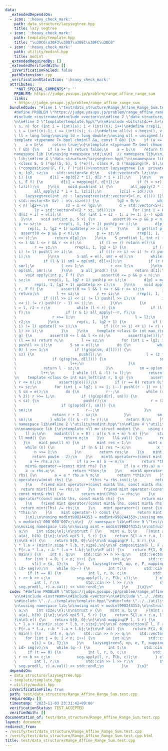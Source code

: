 ```yaml
---
data:
  _extendedDependsOn:
  - icon: ':heavy_check_mark:'
    path: data_structure/lazysegtree.hpp
    title: lazy segtree
  - icon: ':heavy_check_mark:'
    path: template/template.hpp
    title: "\u30C6\u30F3\u30D7\u30EC\u30FC\u30C8"
  - icon: ':heavy_check_mark:'
    path: utility/modint.hpp
    title: modint
  _extendedRequiredBy: []
  _extendedVerifiedWith: []
  _isVerificationFailed: false
  _pathExtension: cpp
  _verificationStatusIcon: ':heavy_check_mark:'
  attributes:
    '*NOT_SPECIAL_COMMENTS*': ''
    PROBLEM: https://judge.yosupo.jp/problem/range_affine_range_sum
    links:
    - https://judge.yosupo.jp/problem/range_affine_range_sum
  bundledCode: "#line 1 \"test/data_structure/Range_Affine_Range_Sum.test.cpp\"\n\
    #define PROBLEM \"https://judge.yosupo.jp/problem/range_affine_range_sum\"\n\n\
    #include <iostream>\n#include <vector>\n\n#line 2 \"data_structure/lazysegtree.hpp\"\
    \n\n#line 2 \"template/template.hpp\"\n\n#include <bits/stdc++.h>\n\n#define rep(i,\
    \ s, n) for (int i = (int)(s); i < (int)(n); i++)\n#define rrep(i, s, n) for (int\
    \ i = (int)(n)-1; i >= (int)(s); i--)\n#define all(v) v.begin(), v.end()\n\nusing\
    \ ll = long long;\nusing ld = long double;\nusing ull = unsigned long long;\n\n\
    template <typename T> bool chmin(T &a, const T &b) {\n    if (a <= b) return false;\n\
    \    a = b;\n    return true;\n}\ntemplate <typename T> bool chmax(T &a, const\
    \ T &b) {\n    if (a >= b) return false;\n    a = b;\n    return true;\n}\n\n\
    namespace lib {\n\nusing namespace std;\n\n}  // namespace lib\n\n// using namespace\
    \ lib;\n#line 4 \"data_structure/lazysegtree.hpp\"\n\nnamespace lib {\n\ntemplate\
    \ <class S, S (*op)(S, S), S (*e)(), class F, S (*mapping)(F, S),\n          F\
    \ (*composition)(F, F), F (*id)()>\nstruct lazysegtree {\n  private:\n    int\
    \ n, lg2, sz;\n    std::vector<S> d;\n    std::vector<F> lz;\n\n    void update(int\
    \ i) {\n        d[i] = op(d[2 * i], d[2 * i + 1]);\n    }\n\n    void all_apply(int\
    \ i, F f) {\n        d[i] = mapping(f, d[i]);\n        if (i < sz) lz[i] = composition(f,\
    \ lz[i]);\n    }\n\n    void push(int i) {\n        all_apply(2 * i, lz[i]);\n\
    \        all_apply(2 * i + 1, lz[i]);\n        lz[i] = id();\n    }\n\n  public:\n\
    \    lazysegtree(int _n) : lazysegtree(std::vector<S>(_n, e())) {}\n\n    lazysegtree(const\
    \ std::vector<S> &v) : n(v.size()) {\n        lg2 = 0;\n        while ((1 << lg2)\
    \ < n) lg2++;\n        sz = 1 << lg2;\n        d = std::vector<S>(2 * sz, e());\n\
    \        lz = std::vector<F>(2 * sz, id());\n        for (int i = 0; i < n; i++)\
    \ d[sz + i] = v[i];\n        for (int i = sz - 1; i >= 1; i--) update(i);\n  \
    \  }\n\n    void set(int p, S x) {\n        assert(0 <= p && p < n);\n       \
    \ p += sz;\n        rrep(i, 1, lg2 + 1) push(p >> i);\n        d[p] = x;\n   \
    \     rep(i, 1, lg2 + 1) update(p >> i);\n    }\n\n    S get(int p) {\n      \
    \  assert(0 <= p && p < n);\n        p += sz;\n        rrep(i, 1, lg2 + 1) push(p\
    \ >> i);\n        return d[p];\n    }\n\n    S prod(int l, int r) {\n        assert(0\
    \ <= l && l <= r && r <= n);\n        if (l == r) return e();\n        l += sz;\n\
    \        r += sz;\n        rrep(i, 1, lg2 + 1) {\n            if (((l >> i) <<\
    \ i) != l) push(l >> i);\n            if (((r >> i) << i) != r) push((r - 1) >>\
    \ i);\n        }\n\n        S sml = e(), smr = e();\n        while (l < r) {\n\
    \            if (l & 1) sml = op(sml, d[l++]);\n            if (r & 1) smr = op(d[--r],\
    \ smr);\n            l >>= 1;\n            r >>= 1;\n        }\n\n        return\
    \ op(sml, smr);\n    }\n\n    S all_prod() {\n        return d[1];\n    }\n\n\
    \    void apply(int p, F f) {\n        assert(0 <= p && p < n);\n        p +=\
    \ sz;\n        rrep(i, 1, lg2 + 1) push(p >> i);\n        d[p] = mapping(f, d[p]);\n\
    \        rep(i, 1, lg2 + 1) update(p >> i);\n    }\n\n    void apply(int l, int\
    \ r, F f) {\n        assert(0 <= l && l <= r && r <= n);\n        if (l == r)\
    \ return;\n        l += sz;\n        r += sz;\n        rrep(i, 1, lg2 + 1) {\n\
    \            if (((l >> i) << i) != l) push(l >> i);\n            if (((r >> i)\
    \ << i) != r) push((r - 1) >> i);\n        }\n\n        {\n            int l2\
    \ = l, r2 = r;\n            while (l < r) {\n                if (l & 1) all_apply(l++,\
    \ f);\n                if (r & 1) all_apply(--r, f);\n                l >>= 1;\n\
    \                r >>= 1;\n            }\n            l = l2;\n            r =\
    \ r2;\n        }\n\n        rep(i, 1, lg2 + 1) {\n            if (((l >> i) <<\
    \ i) != l) update(l >> i);\n            if (((r >> i) << i) != r) update((r -\
    \ 1) >> i);\n        }\n    }\n\n    template <class G> int max_right(int l, G\
    \ g) {\n        assert(0 <= l && l <= n);\n        assert(g(e()));\n        if\
    \ (l == n) return n;\n        l += sz;\n        for (int i = lg2; i >= 1; i--)\
    \ push(l >> i);\n        S sm = e();\n        do {\n            while (l % 2 ==\
    \ 0) l >>= 1;\n            if (!g(op(sm, d[l]))) {\n                while (l <\
    \ sz) {\n                    push(l);\n                    l = (2 * l);\n    \
    \                if (g(op(sm, d[l]))) {\n                        sm = op(sm, d[l]);\n\
    \                        l++;\n                    }\n                }\n    \
    \            return l - sz;\n            }\n            sm = op(sm, d[l]);\n \
    \           l++;\n        } while ((l & -l) != l);\n        return n;\n    }\n\
    \n    template <class G> int min_left(int r, G g) {\n        assert(0 <= r &&\
    \ r <= n);\n        assert(g(e()));\n        if (r == 0) return 0;\n        r\
    \ += sz;\n        for (int i = lg2; i >= 1; i--) push((r - 1) >> i);\n       \
    \ S sm = e();\n        do {\n            r--;\n            while (r > 1 && (r\
    \ % 2)) r >>= 1;\n            if (!g(op(d[r], sm))) {\n                while (r\
    \ < sz) {\n                    push(r);\n                    r = (2 * r + 1);\n\
    \                    if (g(op(d[r], sm))) {\n                        sm = op(d[r],\
    \ sm);\n                        r--;\n                    }\n                }\n\
    \                return r + 1 - sz;\n            }\n            sm = op(d[r],\
    \ sm);\n        } while ((r & -r) != r);\n        return 0;\n    }\n};\n\n}  //\
    \ namespace lib\n#line 2 \"utility/modint.hpp\"\n\n#line 4 \"utility/modint.hpp\"\
    \n\nnamespace lib {\n\ntemplate <ll m> struct modint {\n    using mint = modint;\n\
    \    ll a;\n\n    modint(ll x = 0) : a((x % m + m) % m) {}\n    static constexpr\
    \ ll mod() {\n        return m;\n    }\n    ll& val() {\n        return a;\n \
    \   }\n    mint pow(ll n) {\n        mint res = 1;\n        mint x = a;\n    \
    \    while (n) {\n            if (n & 1) res *= x;\n            x *= x;\n    \
    \        n >>= 1;\n        }\n        return res;\n    }\n    mint inv() {\n \
    \       return pow(m - 2);\n    }\n    mint& operator+=(const mint rhs) {\n  \
    \      a += rhs.a;\n        if (a >= m) a -= m;\n        return *this;\n    }\n\
    \    mint& operator-=(const mint rhs) {\n        if (a < rhs.a) a += m;\n    \
    \    a -= rhs.a;\n        return *this;\n    }\n    mint& operator*=(const mint\
    \ rhs) {\n        a = a * rhs.a % m;\n        return *this;\n    }\n    mint&\
    \ operator/=(mint rhs) {\n        *this *= rhs.inv();\n        return *this;\n\
    \    }\n    friend mint operator+(const mint& lhs, const mint& rhs) {\n      \
    \  return mint(lhs) += rhs;\n    }\n    friend mint operator-(const mint& lhs,\
    \ const mint& rhs) {\n        return mint(lhs) -= rhs;\n    }\n    friend mint\
    \ operator*(const mint& lhs, const mint& rhs) {\n        return mint(lhs) *= rhs;\n\
    \    }\n    friend mint operator/(const mint& lhs, const mint& rhs) {\n      \
    \  return mint(lhs) /= rhs;\n    }\n    mint operator+() const {\n        return\
    \ *this;\n    }\n    mint operator-() const {\n        return mint() - *this;\n\
    \    }\n};\n\nusing modint998244353 = modint<998244353>;\nusing modint1000000007\
    \ = modint<1'000'000'007>;\n\n}  // namespace lib\n#line 9 \"test/data_structure/Range_Affine_Range_Sum.test.cpp\"\
    \n\nusing namespace lib;\n\nusing mint = modint998244353;\n\nstruct S {\n    mint\
    \ a;\n    int size;\n};\n\nstruct F {\n    mint a, b;\n    F(mint a, mint b) :\
    \ a(a), b(b) {}\n};\n\nS op(S l, S r) {\n    return S{l.a + r.a, l.size + r.size};\n\
    }\n\nS e() {\n    return S{0, 0};\n}\n\nS mapping(F l, S r) {\n    return S{r.a\
    \ * l.a + (mint)r.size * l.b, r.size};\n}\n\nF composition(F l, F r) {\n    return\
    \ F{r.a * l.a, r.b * l.a + l.b};\n}\n\nF id() {\n    return F{1, 0};\n}\n\nint\
    \ main() {\n    int n, q;\n    std::cin >> n >> q;\n    std::vector<S> v(n);\n\
    \    for (int i = 0; i < n; i++) {\n        int a;\n        std::cin >> a;\n \
    \       v[i] = {a, 1};\n    }\n    lazysegtree<S, op, e, F, mapping, composition,\
    \ id> seg(v);\n    while (q--) {\n        int t;\n        std::cin >> t;\n   \
    \     if (t == 0) {\n            int l, r, b, c;\n            std::cin >> l >>\
    \ r >> b >> c;\n            seg.apply(l, r, F(b, c));\n        } else {\n    \
    \        int l, r;\n            std::cin >> l >> r;\n            std::cout <<\
    \ seg.prod(l, r).a.val() << std::endl;\n        }\n    }\n}\n"
  code: "#define PROBLEM \"https://judge.yosupo.jp/problem/range_affine_range_sum\"\
    \n\n#include <iostream>\n#include <vector>\n\n#include \"../../data_structure/lazysegtree.hpp\"\
    \n#include \"../../template/template.hpp\"\n#include \"../../utility/modint.hpp\"\
    \n\nusing namespace lib;\n\nusing mint = modint998244353;\n\nstruct S {\n    mint\
    \ a;\n    int size;\n};\n\nstruct F {\n    mint a, b;\n    F(mint a, mint b) :\
    \ a(a), b(b) {}\n};\n\nS op(S l, S r) {\n    return S{l.a + r.a, l.size + r.size};\n\
    }\n\nS e() {\n    return S{0, 0};\n}\n\nS mapping(F l, S r) {\n    return S{r.a\
    \ * l.a + (mint)r.size * l.b, r.size};\n}\n\nF composition(F l, F r) {\n    return\
    \ F{r.a * l.a, r.b * l.a + l.b};\n}\n\nF id() {\n    return F{1, 0};\n}\n\nint\
    \ main() {\n    int n, q;\n    std::cin >> n >> q;\n    std::vector<S> v(n);\n\
    \    for (int i = 0; i < n; i++) {\n        int a;\n        std::cin >> a;\n \
    \       v[i] = {a, 1};\n    }\n    lazysegtree<S, op, e, F, mapping, composition,\
    \ id> seg(v);\n    while (q--) {\n        int t;\n        std::cin >> t;\n   \
    \     if (t == 0) {\n            int l, r, b, c;\n            std::cin >> l >>\
    \ r >> b >> c;\n            seg.apply(l, r, F(b, c));\n        } else {\n    \
    \        int l, r;\n            std::cin >> l >> r;\n            std::cout <<\
    \ seg.prod(l, r).a.val() << std::endl;\n        }\n    }\n}"
  dependsOn:
  - data_structure/lazysegtree.hpp
  - template/template.hpp
  - utility/modint.hpp
  isVerificationFile: true
  path: test/data_structure/Range_Affine_Range_Sum.test.cpp
  requiredBy: []
  timestamp: '2023-11-03 23:31:42+09:00'
  verificationStatus: TEST_ACCEPTED
  verifiedWith: []
documentation_of: test/data_structure/Range_Affine_Range_Sum.test.cpp
layout: document
redirect_from:
- /verify/test/data_structure/Range_Affine_Range_Sum.test.cpp
- /verify/test/data_structure/Range_Affine_Range_Sum.test.cpp.html
title: test/data_structure/Range_Affine_Range_Sum.test.cpp
---
```


